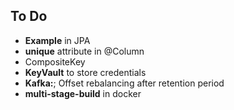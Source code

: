 ## To Do

* **Example** in JPA
* **unique** attribute in @Column
* CompositeKey 
* **KeyVault** to store credentials
* **Kafka:**; Offset rebalancing after retention period
* **multi-stage-build** in docker 